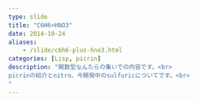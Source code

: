 ```yaml
---
type: slide
title: "C6H6+HNO3"
date: 2014-10-24
aliases:
    - /slide/c6h6-plus-hno3.html
categories: [Lisp, picrin]
description: "関数型なんたらの集いでの内容です。<br>
picrinの紹介とnitro、今開発中のsulfuricについてです。<br>
"
---
```

<section data-markdown
    data-separator="\n\n"
    data-vertical="\n\n"
    data-notes="^Note:">
<script type="text/template">
# $\mathbf{C_6H_6+HNO_3}$
------------------------
関数型なんたらの集い <2014-10-25>  
κeen(@blackenedgold)
<!-- .slide: class="center" -->

# picrinについて
---------------
![ピクリン酸の構造式](/images/picrin/picrin-structure.png)  
化学式 $\mathbf{C_6H_3N_3O_7}$、示性式 $\mathbf{C_6H_2(OH)(NO_2)_3}$ で表される芳香族のニトロ化合物。  
一般にはフェノールのニトロ化によって得られる。

Note:
ニトロ化に硫酸を使うことを触れる。

![picrinのロゴ](/images/picrin/picrin-logo-fin01-02.png)  


<!-- .slide: class="center" -->

# About Me
----------

 + κeen
 + 東大数学科の4年生
 + ソーシャルアカウントは上のアイコン達から。
 + Lisp, Ruby, ML, Shell Scriptあたりを書きます
 + [picrin](https://github.com/picrin-scheme/picrin)のコミッタです


# picrinについて
----------------

* github: picrin-scheme/picrin
* R7RS-small scheme 処理系
* 速い、軽い、高機能を目指す
* 組み込み向けを意識
* 1年くらい開発
* κeenがコミットし始めてから半年弱


# picrinの プロジェクト構成
---------------------------
コア(benz)はC、ビルドツールはCMake。

```
├── contrib (nitros)
   .......
├── docs
├── etc
├── extlib
│   └── benz
├── piclib
   ....
└── src
```

Note:
contribとextlib/benzを強調。
srcはほぼ空であることにも触れる。

# nitrosの紹介
---------------

* schemeやCで書かれている
* picrinのコンパイル時に一緒にlibpicrinに入る
* picrinと共にCMakeで管理されている

Note:
schemeファイルもlibpicrinにCの文字列として入ってることに触れる。
バイトコンパイルプロジェクトにも触れる。
nitrosも一緒にコンパイルされることを強調する。


# nitroの紹介
---------------
## [R7RS](https://github.com/picrin-scheme/picrin/tree/master/contrib/05.r7rs/scheme)

* picrinではr7rsもただのライブラリ
* 組み込みのときに必要なければ外せばよい

Note:
リンクを辿る必要はない。
スライドは下に続く。


# nitroの紹介
---------------
## [partcont](https://github.com/picrin-scheme/picrin/blob/master/contrib/10.partcont/piclib/partcont.scm)

* ただの限定継続ライブラリ
* ねこはるさんが詳しく話すと思うのでそちらに譲ります

Note:
リンクを辿ってソースを見せる。

# nitroの紹介
---------------
## [for](https://github.com/picrin-scheme/picrin/blob/master/contrib/20.for/piclib/for.scm)

* 非決定性計算ライブラリ
* またの名をListモナド

Note:
リンクを辿ってソースを見せる。

# nitroの紹介
---------------
## [regexp](https://github.com/picrin-scheme/picrin/blob/master/contrib/10.regexp/src/regexp.c)

* Unixのregexライブラリのバインディング
* Cで書かれている

Note:
リンクを辿ってソースを見せる。
詳細に説明する。

 + `regexp_t`型
 + dtor
 + GCに乗ることは強調


# nitroの依存関係の話
---------------------

* nitro同士に依存関係がある
* forはpartcontに依存する
* REPLはeditlineに依存する
* etc...


# picrinの依存関係解決法
-----------------------

[picrin/contrib](https://github.com/picrin-scheme/picrin/tree/master/contrib)

Note:

* リンクを辿る
* ディレクトリ名が数字で始まることを説明
* 03まできてそろそろ限界であることを説明


どう見ても<span style="font-size:150%">手動(ディレクトリ名)ソート</span>ですね。  
本当にありがとうございました。

<!-- .slide: class="center" -->



* さすがにどうにかしたい
* 依存関係解決ツールが欲しい
* なんかmrubyのmrbgemとかみたいにしたら楽しいんじゃね？
* 個々のnitroを別プロジェクトにも出来る!


<!-- .slide: class="center" -->

# sulfuricプロジェクト

<!-- .slide: class="center" -->

# sulfuricプロジェクト
---------------------

* sulfuric acid = 硫酸
* nitro定義、依存解決、ビルドコンフィグ etc...
* 最終的にはCMakeと連携
* 定義ファイルはschemeで書きたい

Note:
個人案なことに触れる。
chikenのeggsやRacketのPlanetにも触れる。


# sulfuricプロジェクト
---------------------

* あれ？R7RSってnitroじゃね？
* そもそもschemeをビルドするためにschemeを書く…？
* てかCMakeとの連携どうするよ

Note:
進捗はまだinitial commitすら出来てない。
書いてる内に大きくなっていったことも説明。
最初は他のschemeでビルドする案やフェノールでビルドする案も話す。
solutionディレクトリに入れたいよねーも話す。
フェノールの合成にベンゼンスルホン酸が使われる


# picrinにコミットしよう
-----------------------

* picrinはまだ若い
  + ちょろっと覗くだけでコミット出来るところが見付かる
* 開発者全員日本人


# コミットはとっても簡単
------------

1. [issue](https://github.com/picrin-scheme/picrin/issues)を覗く
2. 簡単そうなのをサクっと実装
3. PR

Note:
イシューの中から

  + \#224 feature request: data structures
  + \#210 Add MQTT support

を見せる


# Q. なぜpicrin?
------------


# A. picrinの独自拡張
-----------------

* [ドキュメント](http://picrin.readthedocs.org/en/latest/)に色々書いてある
* C拡張の書き方も書いてある

Note:
arrayとdictionaryに触れる。
マクロに触れる
C APIの項目があることにも触れる。

# picrinのマクロ
----------------

* `syntax-rules` (R7RS)
* `sc-macro-transformer`
* `rsc-macro-transformer`
* `ir-macro-transformer`
* `er-macro-transformer`
* `define-macro` (Common Lisp)

参考: [様々な Hygienic Macro - 月の塵](http://d.hatena.ne.jp/leque/20080528/p1)


# picrinにコミットしよう
-----------------------

* issueに上がってなくても大歓迎
* Schemeの練習に
* 「便利なライブラリ書いたけどどこ置いたら良いの」



# picrinにコミットしよう


<!-- .slide: class="center" -->

<span style="font-size:600%">以上</span>  
何か質問あればどうぞ

<!-- .slide: class="center" -->
</script>
</section>
